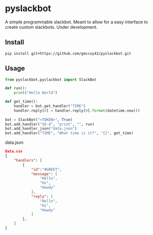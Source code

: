 # pyslackbot
A simple programmable slackbot. Meant to allow for a easy interface to create custom slackbots. Under development.

## Install
`pip install git+https://github.com/gmccoy42/pyslackbot.git`

## Usage
```python
from pyslackbot.pyslackbot import SlackBot

def run():
    print("Hello World")

def get_time():
    handler = bot.get_handler("TIME")
    handler.reply[0] = handler.reply[0].format(datetime.now())
    
bot = SlackBot("<TOKEN>", True)
bot.add_handler("ID-4", "print", "", run)
bot.add_handler_json("data.json")
bot.add_handler("TIME", "What time is it?", "{}", get_time)
```


data.json
```json
Data.csv
{
    "handlers": [
        {
            "id":"#GREET",
            "message": [
                "Hello",
                "Hi",
                "Howdy"
            ],
            "reply": [ 
                "Hello",
                "Hi",
                "Howdy"
            ]
        },
    ]
}
```




